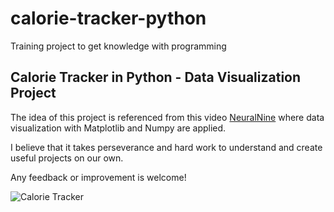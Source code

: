 # calorie-tracker-python
Training project to get knowledge with programming

## Calorie Tracker in Python - Data Visualization Project

The idea of this project is referenced from this video [NeuralNine](https://youtu.be/2Iid9rAo6sE) where data visualization with Matplotlib and Numpy are applied.

I believe that it takes perseverance and hard work to understand and create useful projects on our own.

Any feedback or improvement is welcome!

![Calorie Tracker](https://github.com/alexscespedes/calorie-tracker-python/assets/140555840/c9962bf7-9ccd-4312-a0e5-e9c56b10d609)




